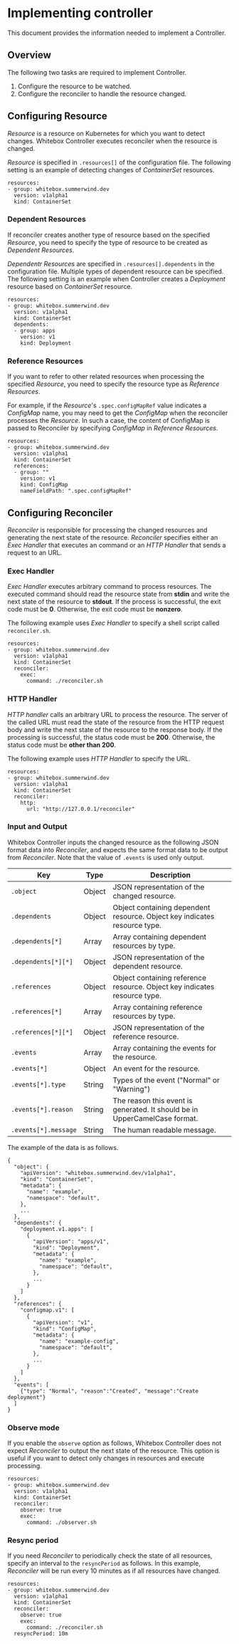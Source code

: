 # Implementing controller

This document provides the information needed to implement a Controller.

## Overview

The following two tasks are required to implement Controller.

1. Configure the resource to be watched.
2. Configure the reconciler to handle the resource changed.

## Configuring Resource

*Resource* is a resource on Kubernetes for which you want to detect changes. Whitebox Controller executes reconciler when the resource is changed.

*Resource* is specified in `.resources[]` of the configuration file. The following setting is an example of detecting changes of *ContainerSet* resources.

```
resources:
- group: whitebox.summerwind.dev
  version: v1alpha1
  kind: ContainerSet
```

### Dependent Resources

If reconciler creates another type of resource based on the specified *Resource*, you need to specify the type of resource to be created as *Dependent Resources*.

*Dependentr Resources* are specified in `.resources[].dependents` in the configuration file. Multiple types of dependent resource can be specified. The following setting is an example when Controller creates a *Deployment* resource based on *ContainerSet* resource.

```
resources:
- group: whitebox.summerwind.dev
  version: v1alpha1
  kind: ContainerSet
  dependents:
  - group: apps
    version: v1
    kind: Deployment
```

### Reference Resources

If you want to refer to other related resources when processing the specified *Resource*, you need to specify the resource type as *Reference Resources*.

For example, if the *Resource*'s `.spec.configMapRef` value indicates a *ConfigMap* name, you may need to get the *ConfigMap* when the reconciler processes the *Resource*. In such a case, the content of ConfigMap is passed to Reconciler by specifying *ConfigMap* in *Reference Resources*.

```
resources:
- group: whitebox.summerwind.dev
  version: v1alpha1
  kind: ContainerSet
  references:
  - group: ""
    version: v1
    kind: ConfigMap
    nameFieldPath: ".spec.configMapRef"
```

## Configuring Reconciler

*Reconciler* is responsible for processing the changed resources and generating the next state of the resource. *Reconciler* specifies either an *Exec Handler* that executes an command or an *HTTP Handler* that sends a request to an URL.

### Exec Handler

*Exec Handler* executes arbitrary command to process resources. The executed command should read the resource state from **stdin** and write the next state of the resource to **stdout**. If the process is successful, the exit code must be **0**. Otherwise, the exit code must be **nonzero**.

The following example uses *Exec Handler* to specify a shell script called `reconciler.sh`.

```
resources:
- group: whitebox.summerwind.dev
  version: v1alpha1
  kind: ContainerSet
  reconciler:
    exec:
      command: ./reconciler.sh
```

### HTTP Handler

*HTTP handler* calls an arbitrary URL to process the resource. The server of the called URL must read the state of the resource from the HTTP request body and write the next state of the resource to the response body. If the processing is successful, the status code must be **200**. Otherwise, the status code must be **other than 200**.

The following example uses *HTTP Handler* to specify the URL.

```
resources:
- group: whitebox.summerwind.dev
  version: v1alpha1
  kind: ContainerSet
  reconciler:
    http:
      url: "http://127.0.0.1/reconciler"
```

### Input and Output

Whitebox Controller inputs the changed resource as the following JSON format data into *Reconciler*, and expects the same format data to be output from *Reconciler*. Note that the value of `.events` is used only output.

| Key | Type | Description |
| --- | --- | --- |
| `.object`            | Object | JSON representation of the changed resource. |
| `.dependents`        | Object | Object containing dependent resource. Object key indicates resource type. |
| `.dependents[*]`     | Array  | Array containing dependent resources by type. |
| `.dependents[*][*]`  | Object | JSON representation of the dependent resource. |
| `.references`        | Object | Object containing reference resource. Object key indicates resource type. |
| `.references[*]`     | Array  | Array containing reference resources by type. |
| `.references[*][*]`  | Object | JSON representation of the reference resource. |
| `.events`            | Array  | Array containing the events for the resource. |
| `.events[*]`         | Object | An event for the resource. |
| `.events[*].type`    | String | Types of the event ("Normal" or "Warning") |
| `.events[*].reason`  | String | The reason this event is generated. It should be in UpperCamelCase format. |
| `.events[*].message` | String | The human readable message. |

The example of the data is as follows.

```
{
  "object": {
    "apiVersion": "whitebox.summerwind.dev/v1alpha1",
    "kind": "ContainerSet",
    "metadata": {
      "name": "example",
      "namespace": "default",
    },
    ...
  },
  "dependents": {
    "deployment.v1.apps": [
      {
        "apiVersion": "apps/v1",
        "kind": "Deployment",
        "metadata": {
          "name": "example",
          "namespace": "default",
        },
        ...
      }
    ]
  },
  "references": {
    "configmap.v1": [
      {
        "apiVersion": "v1",
        "kind": "ConfigMap",
        "metadata": {
          "name": "example-config",
          "namespace": "default",
        },
        ...
      }
    ]
  },
  "events": [
    {"type": "Normal", "reason":"Created", "message":"Create deployment"}
  ]
}
```

### Observe mode

If you enable the `observe` option as follows, Whitebox Controller does not expect *Reconciler* to output the next state of the resource. This option is useful if you want to detect only changes in resources and execute processing.

```
resources:
- group: whitebox.summerwind.dev
  version: v1alpha1
  kind: ContainerSet
  reconciler:
    observe: true
    exec:
      command: ./observer.sh
```

### Resync period

If you need *Reconciler* to periodically check the state of all resources, specify an interval to the `resyncPeriod` as follows. In this example, *Reconciler* will be run every 10 minutes as if all resources have changed.

```
resources:
- group: whitebox.summerwind.dev
  version: v1alpha1
  kind: ContainerSet
  reconciler:
    observe: true
    exec:
      command: ./reconciler.sh
  resyncPeriod: 10m
```

